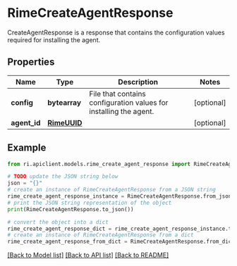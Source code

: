 # RimeCreateAgentResponse

CreateAgentResponse is a response that contains the configuration values required for installing the agent.

## Properties

Name | Type | Description | Notes
------------ | ------------- | ------------- | -------------
**config** | **bytearray** | File that contains configuration values for installing the agent. | [optional] 
**agent_id** | [**RimeUUID**](RimeUUID.md) |  | [optional] 

## Example

```python
from ri.apiclient.models.rime_create_agent_response import RimeCreateAgentResponse

# TODO update the JSON string below
json = "{}"
# create an instance of RimeCreateAgentResponse from a JSON string
rime_create_agent_response_instance = RimeCreateAgentResponse.from_json(json)
# print the JSON string representation of the object
print(RimeCreateAgentResponse.to_json())

# convert the object into a dict
rime_create_agent_response_dict = rime_create_agent_response_instance.to_dict()
# create an instance of RimeCreateAgentResponse from a dict
rime_create_agent_response_from_dict = RimeCreateAgentResponse.from_dict(rime_create_agent_response_dict)
```
[[Back to Model list]](../README.md#documentation-for-models) [[Back to API list]](../README.md#documentation-for-api-endpoints) [[Back to README]](../README.md)


